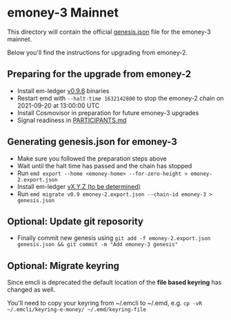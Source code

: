 # emoney-3 Mainnet

This directory will contain the official [genesis.json](genesis.json) file for the emoney-3 mainnet.

Below you'll find the instructions for upgrading from emoney-2.

## Preparing for the upgrade from emoney-2

* Install em-ledger [v0.9.6](https://github.com/e-money/em-ledger/releases/tag/v0.9.6) binaries
* Restart emd with `--halt-time 1632142800` to stop the emoney-2 chain on 2021-09-20 at 13:00:00 UTC
* Install Cosmovisor in preparation for future emoney-3 upgrades
* Signal readiness in [PARTICIPANTS.md](PARTICIPANTS.md)

## Generating genesis.json for emoney-3

* Make sure you followed the preparation steps above
* Wait until the halt time has passed and the chain has stopped
* Run `emd export --home <emoney-home> --for-zero-height > emoney-2.export.json`
* Install em-ledger [vX.Y.Z (to be determined)](https://github.com/e-money/em-ledger/releases/tag/vX.Y.Z)
* Run `emd migrate v0.9 emoney-2.export.json --chain-id emoney-3 > genesis.json`

## Optional: Update git reposority
* Finally commit new genesis using `git add -f emoney-2.export.json genesis.json && git commit -m "Add emoney-3 genesis"`

## Optional: Migrate keyring

Since emcli is deprecated the default location of the **file based keyring** has changed as well.

You'll need to copy your keyring from ~/.emcli to ~/.emd, e.g. `cp -vR ~/.emcli/keyring-e-money/ ~/.emd/keyring-file`
